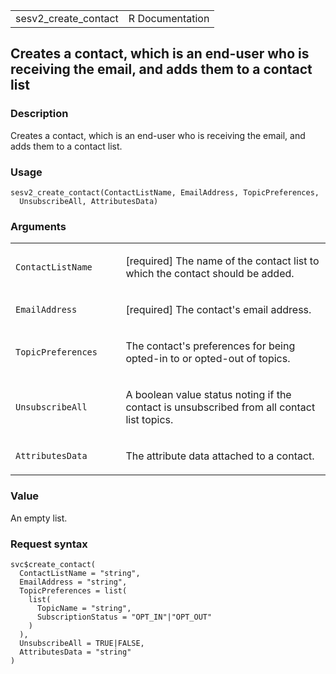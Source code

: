<table style="width: 100%;">
<tbody>
<tr class="odd">
<td>sesv2_create_contact</td>
<td style="text-align: right;">R Documentation</td>
</tr>
</tbody>
</table>

## Creates a contact, which is an end-user who is receiving the email, and adds them to a contact list

### Description

Creates a contact, which is an end-user who is receiving the email, and
adds them to a contact list.

### Usage

    sesv2_create_contact(ContactListName, EmailAddress, TopicPreferences,
      UnsubscribeAll, AttributesData)

### Arguments

<table>
<colgroup>
<col style="width: 35%" />
<col style="width: 65%" />
</colgroup>
<tbody>
<tr class="odd">
<td><code
id="sesv2_create_contact_:_ContactListName">ContactListName</code></td>
<td><p>[required] The name of the contact list to which the contact
should be added.</p></td>
</tr>
<tr class="even">
<td><code
id="sesv2_create_contact_:_EmailAddress">EmailAddress</code></td>
<td><p>[required] The contact's email address.</p></td>
</tr>
<tr class="odd">
<td><code
id="sesv2_create_contact_:_TopicPreferences">TopicPreferences</code></td>
<td><p>The contact's preferences for being opted-in to or opted-out of
topics.</p></td>
</tr>
<tr class="even">
<td><code
id="sesv2_create_contact_:_UnsubscribeAll">UnsubscribeAll</code></td>
<td><p>A boolean value status noting if the contact is unsubscribed from
all contact list topics.</p></td>
</tr>
<tr class="odd">
<td><code
id="sesv2_create_contact_:_AttributesData">AttributesData</code></td>
<td><p>The attribute data attached to a contact.</p></td>
</tr>
</tbody>
</table>

### Value

An empty list.

### Request syntax

    svc$create_contact(
      ContactListName = "string",
      EmailAddress = "string",
      TopicPreferences = list(
        list(
          TopicName = "string",
          SubscriptionStatus = "OPT_IN"|"OPT_OUT"
        )
      ),
      UnsubscribeAll = TRUE|FALSE,
      AttributesData = "string"
    )
